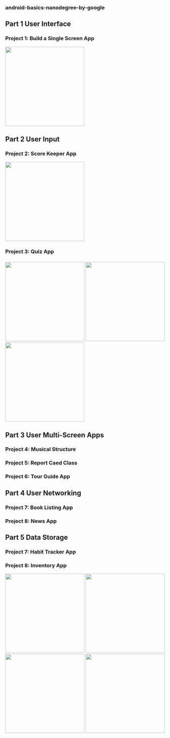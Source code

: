 ### android-basics-nanodegree-by-google

<h2> Part 1 User Interface</h2>
<h3> Project 1: Build a Single Screen App</h3>
<img src="https://user-images.githubusercontent.com/35014751/34502641-b35bc2ea-f014-11e7-9651-74706ee31109.png" width=250>
<h2>Part 2 User Input</h2>
<h3>Project 2: Score Keeper App</h3>
<img src="https://user-images.githubusercontent.com/35014751/34502647-bdc595c6-f014-11e7-80b0-16e50a509bc7.png" width=250>
<h3>Project 3: Quiz App<h3>
<div>
<img src="https://user-images.githubusercontent.com/35014751/34502652-c3e07db8-f014-11e7-8f5c-fd40bc1473a6.png" width=250>
<img src="https://user-images.githubusercontent.com/35014751/34502657-c7d7d10a-f014-11e7-8157-3f1e5ceb348a.png" width=250>
<img src="https://user-images.githubusercontent.com/35014751/34502663-cbf7513e-f014-11e7-847f-c9ef5d72369e.png" width=250>
</div>
<h2>Part 3 User Multi-Screen Apps</h2>
<h3>Project 4: Musical Structure</h3>

<h3>Project 5: Report Caed Class</h3>

<h3>Project 6: Tour Guide App</h3>

<h2>Part 4 User Networking</h2>
<h3>Project 7: Book Listing App</h3>

<h3>Project 8: News App</h3>

<h2>Part 5 Data Storage</h2>
<h3>Project 7: Habit Tracker App</h3>

<h3>Project 8: Inventory App</h3>
<div>
<img src="https://user-images.githubusercontent.com/35014751/34503632-cbb0be54-f019-11e7-93fe-7aeacede581d.png" width=250>
<img src="https://user-images.githubusercontent.com/35014751/34503634-d485e086-f019-11e7-8d09-9c67912eefbf.png" width=250>
<img src="https://user-images.githubusercontent.com/35014751/34503641-d97b3cf8-f019-11e7-8d9e-277f375ab4c8.png" width=250>
<img src="https://user-images.githubusercontent.com/35014751/34503644-dd2e950c-f019-11e7-8110-8b5a6585ceeb.png" width=250>
</div>

